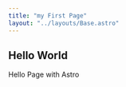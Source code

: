 ```yaml
---
title: "my First Page"
layout: "../layouts/Base.astro"
---
```


## Hello World

Hello Page with Astro